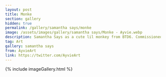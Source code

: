 ```yaml
---
layout: post
title: Monke
section: gallery
hidden: true
permalink: /gallery/samantha says/monke
image: /assets/images/gallery/samantha says/Monke - Ayvie.webp
description: Samantha Says as a cute lil monkey from BTD6. Commissioned from AyvieArt.
tag: Art
gallery: samantha says
from: AyvieArt
link: https://twitter.com/AyvieArt
---
```

{% include imageGallery.html %}
